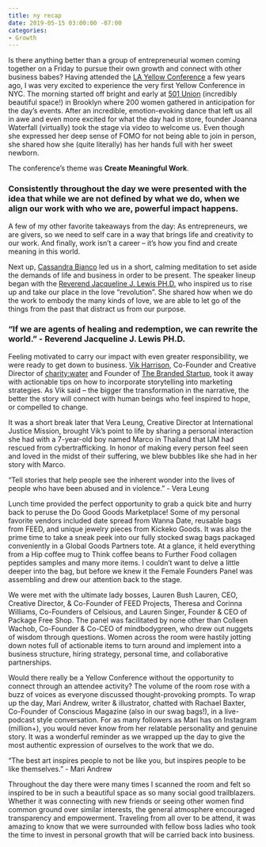 ```yaml
---
title: ny recap
date: 2019-05-15 03:00:00 -07:00
categories:
- Growth
---
```


Is there anything better than a group of entrepreneurial women coming together on a Friday to pursue their own growth and connect with other business babes? Having attended the [LA Yellow Conference](https://yellowcollective.lpages.co/yellow-conference-2019/) a few years ago, I was very excited to experience the very first Yellow Conference in NYC. The morning started off bright and early at [501 Union](http://www.501union.com/#home) (incredibly beautiful space!) in Brooklyn where 200 women gathered in anticipation for the day’s events. After an incredible, emotion-evoking dance that left us all in awe and even more excited for what the day had in store, founder Joanna Waterfall (virtually) took the stage via video to welcome us. Even though she expressed her deep sense of FOMO for not being able to join in person, she shared how she (quite literally) has her hands full with her sweet newborn. 

The conference’s theme was **Create Meaningful Work**. 

### Consistently throughout the day we were presented with the idea that while we are not defined by what we do, when we align our work with who we are, powerful impact happens. 

A few of my other favorite takeaways from the day: As entrepreneurs, we are givers, so we need to self care in a way that brings life and creativity to our work. And finally, work isn’t a career – it’s how you find and create meaning in this world.

Next up, [Cassandra Bianco](https://www.instagram.com/cnbianco/) led us in a short, calming meditation to set aside the demands of life and business in order to be present. The speaker lineup began with the [Reverend Jacqueline J. Lewis PH.D.](http://www.jacquijlewis.com/) who inspired us to rise up and take our place in the love “revolution”. She shared how when we do the work to embody the many kinds of love, we are able to let go of the things from the past that distract us from our purpose. 

### “If we are agents of healing and redemption, we can rewrite the world.” - Reverend Jacqueline J. Lewis PH.D.

Feeling motivated to carry our impact with even greater responsibility, we were ready to get down to business. [Vik Harrison](https://www.instagram.com/vikharrison/), Co-Founder and Creative Director of [charity:water](https://www.charitywater.org/) and Founder of [The Branded Startup](https://www.thebrandedstartup.com/), took it away with actionable tips on how to incorporate storytelling into marketing strategies. As Vik said – the bigger the transformation in the narrative, the better the story will connect with human beings who feel inspired to hope, or compelled to change. 

It was a short break later that Vera Leung, Creative Director at International Justice Mission, brought Vik’s point to life by sharing a personal interaction she had with a 7-year-old boy named Marco in Thailand that IJM had rescued from cybertrafficking. In honor of making every person feel seen and loved in the midst of their suffering, we blew bubbles like she had in her story with Marco. 

“Tell stories that help people see the inherent wonder into the lives of people who have been abused and in violence.” - Vera Leung

Lunch time provided the perfect opportunity to grab a quick bite and hurry back to peruse the Do Good Goods Marketplace! Some of my personal favorite vendors included date spread from Wanna Date, reusable bags from FEED, and unique jewelry pieces from Kickeko Goods. It was also the prime time to take a sneak peek into our fully stocked swag bags packaged conveniently in a Global Goods Partners tote. At a glance, it held everything from a Hip coffee mug to Think coffee beans to Further Food collagen peptides samples and many more items. I couldn’t want to delve a little deeper into the bag, but before we knew it the Female Founders Panel was assembling and drew our attention back to the stage. 

We were met with the ultimate lady bosses, Lauren Bush Lauren, CEO, Creative Director, & Co-Founder of FEED Projects, Theresa and Corinna Williams, Co-Founders of Celsious, and Lauren Singer, Founder & CEO of Package Free Shop. The panel was facilitated by none other than Colleen Wachob, Co-Founder & Co-CEO of mindbodygreen, who drew out nuggets of wisdom through questions. Women across the room were hastily jotting down notes full of actionable items to turn around and implement into a business structure, hiring strategy, personal time, and collaborative partnerships. 

Would there really be a Yellow Conference without the opportunity to connect through an attendee activity? The volume of the room rose with a buzz of voices as everyone discussed thought-provoking prompts. To wrap up the day, Mari Andrew, writer & illustrator, chatted with Rachael Baxter, Co-Founder of Conscious Magazine (also in our swag bags!), in a live-podcast style conversation. For as many followers as Mari has on Instagram (million+), you would never know from her relatable personality and genuine story. It was a wonderful reminder as we wrapped up the day to give the most authentic expression of ourselves to the work that we do.

“The best art inspires people to not be like you, but inspires people to be like themselves.” - Mari Andrew

Throughout the day there were many times I scanned the room and felt so inspired to be in such a beautiful space as so many social good trailblazers. Whether it was connecting with new friends or seeing other women find common ground over similar interests, the general atmosphere encouraged transparency and empowerment. Traveling from all over to be attend, it was amazing to know that we were surrounded with fellow boss ladies who took the time to invest in personal growth that will be carried back into business. 

